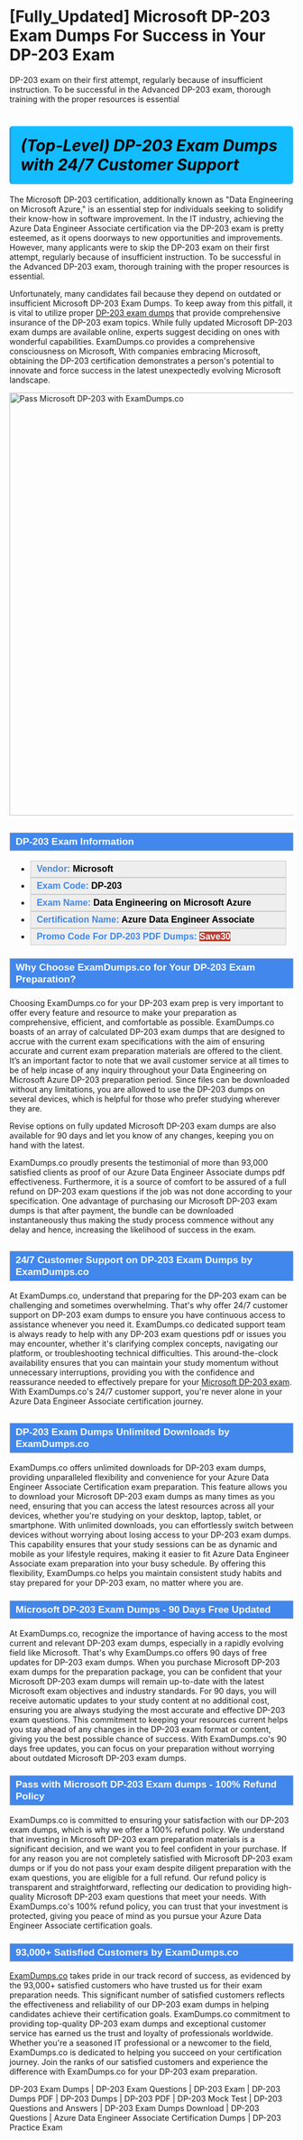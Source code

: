 # [Fully_Updated] Microsoft DP-203 Exam Dumps For Success in Your DP-203 Exam
DP-203 exam on their first attempt, regularly because of insufficient instruction. To be successful in the Advanced DP-203 exam, thorough training with the proper resources is essential
 <h1><strong><span style="display: block; color: #000000; background: #14BDFF; border: 0.5px solid #AED6F1; border-left: 3px solid #3498DB; padding: .6em; border-radius: 6px;">             <em>(Top-Level) DP-203 Exam Dumps with 24/7 Customer Support</em>             </span></strong></h1>            <p>The Microsoft DP-203 certification, additionally known as "Data Engineering on Microsoft Azure," is an essential step for individuals seeking to solidify their know-how in software improvement. In the IT industry, achieving the Azure Data Engineer Associate certification via the DP-203 exam is pretty esteemed, as it opens doorways to new opportunities and improvements. However, many applicants were to skip the DP-203 exam on their first attempt, regularly because of insufficient instruction. To be successful in the Advanced DP-203 exam, thorough training with the proper resources is essential. </p>            <p>Unfortunately, many candidates fail because they depend on outdated or insufficient Microsoft DP-203 Exam Dumps. To keep away from this pitfall, it is vital to utilize proper <a href="https://www.examdumps.co/dp-203-exam-dumps.html">DP-203 exam dumps</a> that provide comprehensive insurance of the DP-203 exam topics. While fully updated Microsoft DP-203 exam dumps are available online, experts suggest deciding on ones with wonderful capabilities. ExamDumps.co provides a comprehensive consciousness on Microsoft, With companies embracing Microsoft, obtaining the DP-203 certification demonstrates a person's potential to innovate and force success in the latest unexpectedly evolving Microsoft landscape.</p>                        <p><a href="https://www.examdumps.co/"><img src="https://www.examdumps.co//images/banners/big-sale-20-percent-discount-offer-examdumps.jpg" class="postImage" alt="Pass Microsoft DP-203 with ExamDumps.co" width="750"></a></p>                        <h2 style="background: #4287ec; border: 1px solid #cccccc; padding: 5px 10px;">                <span style="color: #ffffff;"><span style="font-size: 11pt;">                    <span style="line-height: normal;">                        <span style="font-family: Calibri,sans-serif;">                            <strong>                                <span style="font-size: 13.0pt;">DP-203 Exam Information</span>                            </strong>                        </span>                    </span></span>                </span>            </h2>                        <ul>                <li style="margin: 0cm 10pt;">                <div style="background: #eee; border: 1px solid #cccccc; padding: 5px 10px; text-align: justify;"><span style="font-size: 11pt;"><span style="line-height: normal;"><span style="tab-stops: list 36.0pt;"><span style="font-family: Calibri,sans-serif;"><strong><span style="font-size: 12.0pt;">                    <span style="color: #4287ec;">Vendor:</span> <span style="color: #000;">Microsoft</span>                    </span></strong></span></span></span></span></div>                </li>                <li style="margin: 0cm 10pt;">                <div style="background: #eee; border: 1px solid #cccccc; padding: 5px 10px; text-align: justify;"><span style="font-size: 11pt;"><span style="line-height: normal;"><span style="tab-stops: list 36.0pt;"><span style="font-family: Calibri,sans-serif;"><strong><span style="font-size: 12.0pt;">                    <span style="color: #4287ec;">Exam Code:</span> <span style="color: #000;">DP-203</span>                    </span></strong></span></span></span></span></div>                </li>                                <li style="margin: 0cm 10pt;">                <div style="background: #eee; border: 1px solid #cccccc; padding: 5px 10px; text-align: justify;"><span style="font-size: 11pt;"><span style="line-height: normal;"><span style="tab-stops: list 36.0pt;"><span style="font-family: Calibri,sans-serif;"><strong><span style="font-size: 12.0pt;">                    <span style="color: #4287ec;">Exam Name:</span> <span style="color: #000;">Data Engineering on Microsoft Azure</span>                    </span></strong></span></span></span></span></div>                </li>                <li style="margin: 0cm 10pt;">                <div style="background: #eee; border: 1px solid #cccccc; padding: 5px 10px; text-align: justify;"><span style="font-size: 11pt;"><span style="line-height: normal;"><span style="tab-stops: list 36.0pt;"><span style="font-family: Calibri,sans-serif;"><strong><span style="font-size: 12.0pt;">                    <span style="color: #4287ec;">Certification Name:</span> <span style="color: #000;"> Azure Data Engineer Associate</span>                    </span></strong></span></span></span></span></div>                </li>                <li style="margin: 0cm 10pt;">                    <div style="background: #eee; border: 1px solid #cccccc; padding: 5px 10px;"><span style="font-size: 11pt;"><span style="line-height: normal;"><span style="tab-stops: list 36.0pt;"><span style="font-family: Calibri,sans-serif;"><strong><span style="font-size: 12.0pt;">                    <span style="color: #4287ec;">Promo Code For DP-203 PDF Dumps: </span><span style="color: #fff;"><span style="background-color: #c0392b;">Save30</span>                    </span></span></strong></span></span></span></span></div>                </li>            </ul>                        <h3 style="background: #4287ec; border: 1px solid #cccccc; padding: 5px 10px;">                <span style="color: #ffffff;">                    <span style="font-size: 11pt;">                        <span style="line-height: normal;">                            <span style="font-family: Calibri,sans-serif;">                                <strong>                                    <span style="font-size: 13.0pt;">Why Choose ExamDumps.co for Your DP-203 Exam Preparation?</span>                                </strong>                            </span>                        </span>                    </span>                </span>            </h3>            <p>Choosing ExamDumps.co for your DP-203 exam prep is very important to offer every feature and resource to make your preparation as comprehensive, efficient, and comfortable as possible. ExamDumps.co boasts of an array of calculated DP-203 exam dumps that are designed to accrue with the current exam specifications with the aim of ensuring accurate and current exam preparation materials are offered to the client. It’s an important factor to note that we avail customer service at all times to be of help incase of any inquiry throughout your Data Engineering on Microsoft Azure DP-203 preparation period. Since files can be downloaded without any limitations, you are allowed to use the DP-203 dumps on several devices, which is helpful for those who prefer studying wherever they are. </p>            <p>Revise options on fully updated Microsoft DP-203 exam dumps are also available for 90 days and let you know of any changes, keeping you on hand with the latest. </p>            <p>ExamDumps.co proudly presents the testimonial of more than 93,000 satisfied clients as proof of our Azure Data Engineer Associate dumps pdf effectiveness. Furthermore, it is a source of comfort to be assured of a full refund on DP-203 exam questions if the job was not done according to your specification. One advantage of purchasing our Microsoft DP-203 exam dumps is that after payment, the bundle can be downloaded instantaneously thus making the study process commence without any delay and hence, increasing the likelihood of success in the exam.</p>                        <h2 style="background: #4287ec; border: 1px solid #cccccc; padding: 5px 10px;">                <span style="color: #ffffff;">                    <span style="font-size: 11pt;">                        <span style="line-height: normal;">                            <span style="font-family: Calibri,sans-serif;">                                <strong>                                    <span style="font-size: 13.0pt;">24/7 Customer Support on DP-203 Exam Dumps by ExamDumps.co</span>                                </strong>                            </span>                        </span>                    </span>                </span>            </h2>            <p>At ExamDumps.co, understand that preparing for the DP-203 exam can be challenging and sometimes overwhelming. That's why offer 24/7 customer support on DP-203 exam dumps to ensure you have continuous access to assistance whenever you need it. ExamDumps.co dedicated support team is always ready to help with any DP-203 exam questions pdf or issues you may encounter, whether it's clarifying complex concepts, navigating our platform, or troubleshooting technical difficulties. This around-the-clock availability ensures that you can maintain your study momentum without unnecessary interruptions, providing you with the confidence and reassurance needed to effectively prepare for your <a href="https://www.examdumps.co/microsoft-exam-dumps.html">Microsoft DP-203 exam</a>. With ExamDumps.co's 24/7 customer support, you're never alone in your Azure Data Engineer Associate certification journey.</p>                        <h2 style="background: #4287ec; border: 1px solid #cccccc; padding: 5px 10px;">                <span style="color: #ffffff;">                    <span style="font-size: 11pt;">                        <span style="line-height: normal;">                            <span style="font-family: Calibri,sans-serif;">                                <strong>                                    <span style="font-size: 13.0pt;">DP-203 Exam Dumps Unlimited Downloads by ExamDumps.co</span>                                </strong>                            </span>                        </span>                    </span>                </span>            </h2>            <p>ExamDumps.co offers unlimited downloads for DP-203 exam dumps, providing unparalleled flexibility and convenience for your Azure Data Engineer Associate Certification exam preparation. This feature allows you to download your Microsoft DP-203 exam dumps as many times as you need, ensuring that you can access the latest resources across all your devices, whether you're studying on your desktop, laptop, tablet, or smartphone. With unlimited downloads, you can effortlessly switch between devices without worrying about losing access to your DP-203 exam dumps. This capability ensures that your study sessions can be as dynamic and mobile as your lifestyle requires, making it easier to fit Azure Data Engineer Associate exam preparation into your busy schedule. By offering this flexibility, ExamDumps.co helps you maintain consistent study habits and stay prepared for your DP-203 exam, no matter where you are.</p>                        <h3 style="background: #4287ec; border: 1px solid #cccccc; padding: 5px 10px;">                <span style="color: #ffffff;">                    <span style="font-size: 11pt;">                        <span style="line-height: normal;">                            <span style="font-family: Calibri,sans-serif;">                                <strong>                                    <span style="font-size: 13.0pt;">Microsoft DP-203 Exam Dumps - 90 Days Free Updated</span>                                </strong>                            </span>                        </span>                    </span>                </span>            </h3>            <p>At ExamDumps.co, recognize the importance of having access to the most current and relevant DP-203 exam dumps, especially in a rapidly evolving field like Microsoft. That's why ExamDumps.co offers 90 days of free updates for DP-203 exam dumps. When you purchase Microsoft DP-203 exam dumps for the preparation package, you can be confident that your Microsoft DP-203 exam dumps will remain up-to-date with the latest Microsoft exam objectives and industry standards. For 90 days, you will receive automatic updates to your study content at no additional cost, ensuring you are always studying the most accurate and effective DP-203 exam questions. This commitment to keeping your resources current helps you stay ahead of any changes in the DP-203 exam format or content, giving you the best possible chance of success. With ExamDumps.co's 90 days free updates, you can focus on your preparation without worrying about outdated Microsoft DP-203 exam dumps.</p>            <h3 style="background: #4287ec; border: 1px solid #cccccc; padding: 5px 10px;">                <span style="color: #ffffff;">                    <span style="font-size: 11pt;">                        <span style="line-height: normal;">                            <span style="font-family: Calibri,sans-serif;">                                <strong>                                    <span style="font-size: 13.0pt;">Pass with Microsoft DP-203 Exam dumps - 100% Refund Policy</span>                                </strong>                            </span>                        </span>                    </span>                </span>            </h3>            <p>ExamDumps.co is committed to ensuring your satisfaction with our DP-203 exam dumps, which is why we offer a 100% refund policy. We understand that investing in Microsoft DP-203 exam preparation materials is a significant decision, and we want you to feel confident in your purchase. If for any reason you are not completely satisfied with Microsoft DP-203 exam dumps or if you do not pass your exam despite diligent preparation with the exam questions, you are eligible for a full refund. Our refund policy is transparent and straightforward, reflecting our dedication to providing high-quality Microsoft DP-203 exam questions that meet your needs. With ExamDumps.co's 100% refund policy, you can trust that your investment is protected, giving you peace of mind as you pursue your Azure Data Engineer Associate certification goals.</p>                        <h3 style="background: #4287ec; border: 1px solid #cccccc; padding: 5px 10px;">                <span style="color: #ffffff;">                    <span style="font-size: 11pt;">                        <span style="line-height: normal;">                            <span style="font-family: Calibri,sans-serif;">                                <strong>                                    <span style="font-size: 13.0pt;">93,000+ Satisfied Customers by ExamDumps.co</span>                                </strong>                            </span>                        </span>                    </span>                </span>            </h3>            <p><a href="https://www.examdumps.co/">ExamDumps.co</a> takes pride in our track record of success, as evidenced by the 93,000+ satisfied customers who have trusted us for their exam preparation needs. This significant number of satisfied customers reflects the effectiveness and reliability of our DP-203 exam dumps in helping candidates achieve their certification goals. ExamDumps.co commitment to providing top-quality DP-203 exam dumps and exceptional customer service has earned us the trust and loyalty of professionals worldwide. Whether you're a seasoned IT professional or a newcomer to the field, ExamDumps.co is dedicated to helping you succeed on your certification journey. Join the ranks of our satisfied customers and experience the difference with ExamDumps.co for your DP-203 exam preparation.</p>                    
 DP-203 Exam Dumps | DP-203 Exam Questions | DP-203 Exam | DP-203 Dumps PDF | DP-203 Dumps | DP-203 PDF | DP-203 Mock Test | DP-203 Questions and Answers | DP-203 Exam Dumps Download | DP-203 Questions | Azure Data Engineer Associate Certification Dumps | DP-203 Practice Exam


